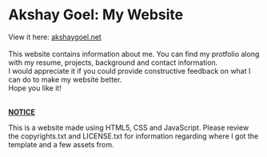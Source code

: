 <h1>Akshay Goel: <b>My Website</b></h1>
<p>
View it here: <a href="http://akshaygoel.net">akshaygoel.net </a><br><br>
This website contains information about me. You can find my protfolio along with  my resume, projects, background and contact information. 
<br> I would appreciate it if you could provide constructive feedback on what I can do to make my website better.
<br>Hope you like it!</p>
<br>
<u><b>NOTICE</b></u>

<p>
This is a website made using HTML5, CSS and JavaScript. Please review the copyrights.txt and LICENSE.txt for information regarding where I got the template and a few assets from.
</p>
